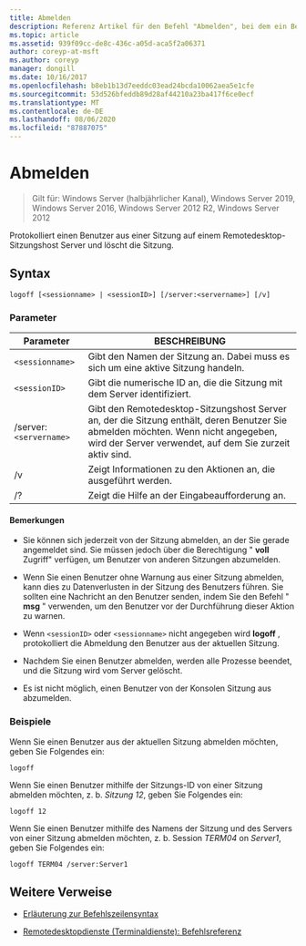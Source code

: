 ```yaml
---
title: Abmelden
description: Referenz Artikel für den Befehl "Abmelden", bei dem ein Benutzer von einer Sitzung auf einem Remotedesktop-Sitzungshost Server abgemeldet und die Sitzung gelöscht wird.
ms.topic: article
ms.assetid: 939f09cc-de8c-436c-a05d-aca5f2a06371
author: coreyp-at-msft
ms.author: coreyp
manager: dongill
ms.date: 10/16/2017
ms.openlocfilehash: b8eb1b13d7eeddc03ead24bcda10062aea5e1cfe
ms.sourcegitcommit: 53d526bfeddb89d28af44210a23ba417f6ce0ecf
ms.translationtype: MT
ms.contentlocale: de-DE
ms.lasthandoff: 08/06/2020
ms.locfileid: "87887075"
---
```

# <a name="logoff"></a>Abmelden

> Gilt für: Windows Server (halbjährlicher Kanal), Windows Server 2019, Windows Server 2016, Windows Server 2012 R2, Windows Server 2012

Protokolliert einen Benutzer aus einer Sitzung auf einem Remotedesktop-Sitzungshost Server und löscht die Sitzung.

## <a name="syntax"></a>Syntax
```
logoff [<sessionname> | <sessionID>] [/server:<servername>] [/v]
```

### <a name="parameters"></a>Parameter

| Parameter | BESCHREIBUNG |
| --------- | ----------- |
| `<sessionname>` | Gibt den Namen der Sitzung an. Dabei muss es sich um eine aktive Sitzung handeln.|
| `<sessionID>` | Gibt die numerische ID an, die die Sitzung mit dem Server identifiziert. |
| /server:`<servername>` | Gibt den Remotedesktop-Sitzungshost Server an, der die Sitzung enthält, deren Benutzer Sie abmelden möchten. Wenn nicht angegeben, wird der Server verwendet, auf dem Sie zurzeit aktiv sind. |
| /v | Zeigt Informationen zu den Aktionen an, die ausgeführt werden. |
| /? | Zeigt die Hilfe an der Eingabeaufforderung an. |

#### <a name="remarks"></a>Bemerkungen

- Sie können sich jederzeit von der Sitzung abmelden, an der Sie gerade angemeldet sind. Sie müssen jedoch über die Berechtigung " **voll** Zugriff" verfügen, um Benutzer von anderen Sitzungen abzumelden.

- Wenn Sie einen Benutzer ohne Warnung aus einer Sitzung abmelden, kann dies zu Datenverlusten in der Sitzung des Benutzers führen. Sie sollten eine Nachricht an den Benutzer senden, indem Sie den Befehl " **msg** " verwenden, um den Benutzer vor der Durchführung dieser Aktion zu warnen.

- Wenn `<sessionID>` oder `<sessionname>` nicht angegeben wird **logoff** , protokolliert die Abmeldung den Benutzer aus der aktuellen Sitzung.

- Nachdem Sie einen Benutzer abmelden, werden alle Prozesse beendet, und die Sitzung wird vom Server gelöscht.

- Es ist nicht möglich, einen Benutzer von der Konsolen Sitzung aus abzumelden.

### <a name="examples"></a>Beispiele

Wenn Sie einen Benutzer aus der aktuellen Sitzung abmelden möchten, geben Sie Folgendes ein:

```
logoff
```

Wenn Sie einen Benutzer mithilfe der Sitzungs-ID von einer Sitzung abmelden möchten, z. b. *Sitzung 12*, geben Sie Folgendes ein:

```
logoff 12
```

Wenn Sie einen Benutzer mithilfe des Namens der Sitzung und des Servers von einer Sitzung abmelden möchten, z. b. Session *TERM04* on *Server1*, geben Sie Folgendes ein:

```
logoff TERM04 /server:Server1
```

## <a name="additional-references"></a>Weitere Verweise

- [Erläuterung zur Befehlszeilensyntax](command-line-syntax-key.md)

- [Remotedesktopdienste (Terminaldienste): Befehlsreferenz](remote-desktop-services-terminal-services-command-reference.md)
